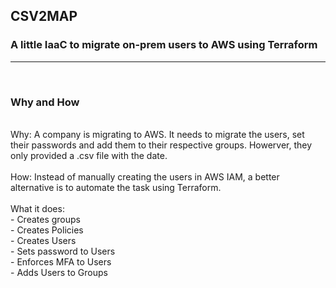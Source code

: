 ## CSV2MAP

### A little IaaC to migrate on-prem users to AWS using Terraform
***
<br/>

### Why and How
<br/>
Why: A company is migrating to AWS. It needs to migrate the users, set their passwords and add them to their respective groups.
     Howerver, they only provided a .csv file with the date.
<br/><br/>
How: Instead of manually creating the users in AWS IAM, a better alternative is to automate the task using Terraform.
<br/><br/>
What it does:
<br/>  
- Creates groups<br/>
- Creates Policies<br/>
- Creates Users<br/>
- Sets password to Users<br/>
- Enforces MFA to Users<br/>
- Adds Users to Groups
